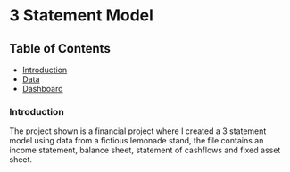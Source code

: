 # 3 Statement Model

## Table of Contents
* [Introduction](#introduction)
* [Data](#data)
* [Dashboard](#dashboard)

### Introduction
The project shown is a financial project where I created a 3 statement model using data from a fictious lemonade stand, the file contains an income statement, balance sheet, statement of cashflows and fixed asset sheet.

